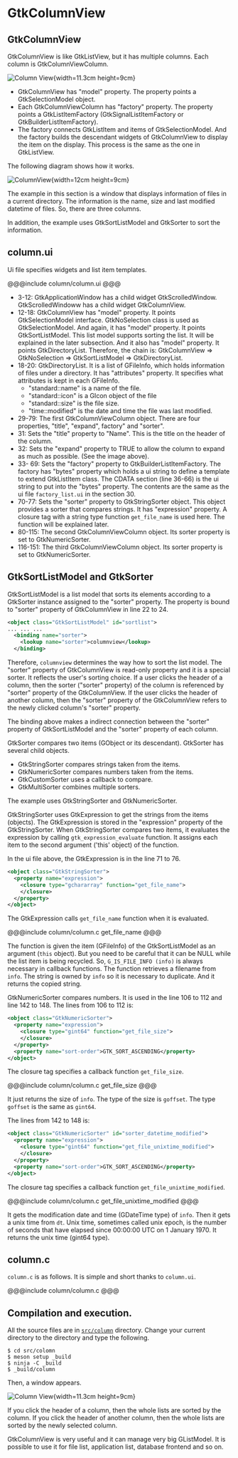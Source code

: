 # GtkColumnView

## GtkColumnView

GtkColumnView is like GtkListView, but it has multiple columns.
Each column is GtkColumnViewColumn.

![Column View](../image/column_view.png){width=11.3cm height=9cm}

- GtkColumnView has "model" property.
The property points a GtkSelectionModel object.
- Each GtkColumnViewColumn has "factory" property.
The property points a GtkListItemFactory (GtkSignalListItemFactory or GtkBuilderListItemFactory).
- The factory connects GtkListItem and items of GtkSelectionModel.
And the factory builds the descendant widgets of GtkColumnView to display the item on the display.
This process is the same as the one in GtkListView.

The following diagram shows how it works.

![ColumnView](../image/column.png){width=12cm height=9cm}

The example in this section is a window that displays information of files in a current directory.
The information is the name, size and last modified datetime of files.
So, there are three columns.

In addition, the example uses GtkSortListModel and GtkSorter to sort the information.

## column.ui

Ui file specifies widgets and list item templates.

@@@include
column/column.ui
@@@

- 3-12: GtkApplicationWindow has a child widget GtkScrolledWindow.
GtkScrolledWindoww has a child widget GtkColumnView.
- 12-18: GtkColumnView has "model" property.
It points GtkSelectionModel interface.
GtkNoSelection class is used as GtkSelectionModel.
And again, it has "model" property.
It points GtkSortListModel.
This list model supports sorting the list.
It will be explained in the later subsection.
And it also has "model" property.
It points GtkDirectoryList.
Therefore, the chain is: GtkColumnView => GtkNoSelection => GtkSortListModel => GtkDirectoryList.
- 18-20: GtkDirectoryList.
It is a list of GFileInfo, which holds information of files under a directory.
It has "attributes" property.
It specifies what attributes is kept in each GFileInfo.
  - "standard::name" is a name of the file.
  - "standard::icon" is a GIcon object of the file
  - "standard::size" is the file size.
  - "time::modified" is the date and time the file was last modified.
- 29-79: The first GtkColumnViewColumn object.
There are four properties, "title", "expand", factory" and "sorter".
- 31: Sets the "title" property to "Name".
This is the title on the header of the column.
- 32: Sets the "expand" property to TRUE to allow the column to expand as much as possible.
(See the image above).
- 33- 69: Sets the "factory" property to GtkBuilderListItemFactory.
The factory has "bytes" property which holds a ui string to define a template to extend GtkListItem class.
The CDATA section (line 36-66) is the ui string to put into the "bytes" property.
The contents are the same as the ui file `factory_list.ui` in the section 30.
- 70-77: Sets the "sorter" property to GtkStringSorter object.
This object provides a sorter that compares strings.
It has "expression" property.
A closure tag with a string type function `get_file_name` is used here.
The function will be explained later.
- 80-115: The second GtkColumnViewColumn object.
Its sorter property is set to GtkNumericSorter.
- 116-151: The third GtkColumnViewColumn object.
Its sorter property is set to GtkNumericSorter.

## GtkSortListModel and GtkSorter

GtkSortListModel is a list model that sorts its elements according to a GtkSorter instance assigned to the "sorter" property.
The property is bound to "sorter" property of GtkColumnView in line 22 to 24.

~~~xml
<object class="GtkSortListModel" id="sortlist">
... ... ...
  <binding name="sorter">
    <lookup name="sorter">columnview</lookup>
  </binding>
~~~

Therefore, `columnview` determines the way how to sort the list model.
The "sorter" property of GtkColumnView is read-only property and it is a special sorter.
It reflects the user's sorting choice.
If a user clicks the header of a column, then the sorter ("sorter" property) of the column is referenced by "sorter" property of the GtkColumnView.
If the user clicks the header of another column, then the "sorter" property of the GtkColumnView refers to the newly clicked column's "sorter" property.

The binding above makes a indirect connection between the "sorter" property of GtkSortListModel and the "sorter" property of each column.

GtkSorter compares two items (GObject or its descendant).
GtkSorter has several child objects.

- GtkStringSorter compares strings taken from the items.
- GtkNumericSorter compares numbers taken from the items.
- GtkCustomSorter uses a callback to compare.
- GtkMultiSorter combines multiple sorters.

The example uses GtkStringSorter and GtkNumericSorter.

GtkStringSorter uses GtkExpression to get the strings from the items (objects).
The GtkExpression is stored in the "expression" property of the GtkStringSorter.
When GtkStringSorter compares two items, it evaluates the expression by calling `gtk_expression_evaluate` function.
It assigns each item to the second argument ('this' object) of the function.

In the ui file above, the GtkExpression is in the line 71 to 76.

~~~xml
<object class="GtkStringSorter">
  <property name="expression">
    <closure type="gchararray" function="get_file_name">
    </closure>
  </property>
</object>
~~~

The GtkExpression calls `get_file_name` function when it is evaluated.

@@@include
column/column.c get_file_name
@@@

The function is given the item (GFileInfo) of the GtkSortListModel as an argument (`this` object).
But you need to be careful that it can be NULL while the list item is being recycled.
So, `G_IS_FILE_INFO (info)` is always necessary in callback functions.
The function retrieves a filename from `info`.
The string is owned by `info` so it is necessary to duplicate.
And it returns the copied string.

GtkNumericSorter compares numbers.
It is used in the line 106 to 112 and line 142 to 148.
The lines from 106 to 112 is:

~~~xml
<object class="GtkNumericSorter">
  <property name="expression">
    <closure type="gint64" function="get_file_size">
    </closure>
  </property>
  <property name="sort-order">GTK_SORT_ASCENDING</property>
</object>
~~~

The closure tag specifies a callback function `get_file_size`.

@@@include
column/column.c get_file_size
@@@

It just returns the size of `info`.
The type of the size is `goffset`.
The type `goffset` is the same as `gint64`.

The lines from 142 to 148 is:

~~~xml
<object class="GtkNumericSorter" id="sorter_datetime_modified">
  <property name="expression">
    <closure type="gint64" function="get_file_unixtime_modified">
    </closure>
  </property>
  <property name="sort-order">GTK_SORT_ASCENDING</property>
</object>
~~~

The closure tag specifies a callback function `get_file_unixtime_modified`.

@@@include
column/column.c get_file_unixtime_modified
@@@

It gets the modification date and time (GDateTime type) of `info`.
Then it gets a unix time from `dt`.
Unix time, sometimes called unix epoch, is the number of seconds that have elapsed since 00:00:00 UTC on 1 January 1970.
It returns the unix time (gint64 type).

## column.c

`column.c` is as follows.
It is simple and short thanks to `column.ui`.

@@@include
column/column.c
@@@


## Compilation and execution.

All the source files are in [`src/column`](column) directory.
Change your current directory to the directory and type the following.

~~~
$ cd src/colomn
$ meson setup _build
$ ninja -C _build
$ _build/column
~~~

Then, a window appears.

![Column View](../image/column_view.png){width=11.3cm height=9cm}

If you click the header of a column, then the whole lists are sorted by the column.
If you click the header of another column, then the whole lists are sorted by the newly selected column.

GtkColumnView is very useful and it can manage very big GListModel.
It is possible to use it for file list, application list, database frontend and so on.
